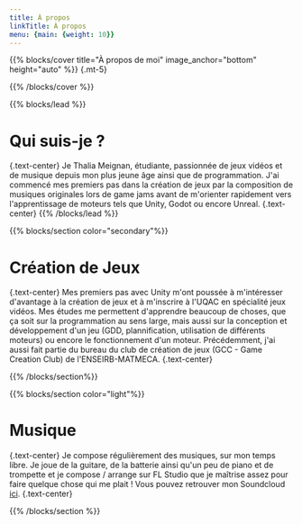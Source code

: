 ```yaml
---
title: À propos
linkTitle: À propos
menu: {main: {weight: 10}}
---
```


{{% blocks/cover title="À propos de moi" image_anchor="bottom" height="auto" %}}
{.mt-5}

{{% /blocks/cover %}}

{{% blocks/lead %}}
# Qui suis-je ? 
{.text-center}
Je Thalia Meignan, étudiante, passionnée de jeux vidéos et de musique depuis mon plus jeune âge ainsi que de programmation. J'ai commencé mes premiers pas dans la création de jeux par la composition de musiques originales lors de game jams avant de m'orienter rapidement vers l'apprentissage de moteurs tels que Unity, Godot ou encore Unreal. 
{.text-center}
{{% /blocks/lead %}}

{{% blocks/section color="secondary"%}}

# Création de Jeux
{.text-center}
Mes premiers pas avec Unity m'ont poussée à m'intéresser d'avantage à la création de jeux et à m'inscrire à l'UQAC en spécialité jeux vidéos. Mes études me permettent d'apprendre beaucoup de choses, que ça soit sur la programmation au sens large, mais aussi sur la conception et développement d'un jeu (GDD, plannification, utilisation de différents moteurs) ou encore le fonctionnement d'un moteur. Précédemment, j'ai aussi fait partie du bureau du club de création de jeux (GCC - Game Creation Club) de l'ENSEIRB-MATMECA. 
{.text-center}

{{% /blocks/section%}}

{{% blocks/section color="light"%}}

# Musique
{.text-center}
Je compose régulièrement des musiques, sur mon temps libre. Je joue de la guitare, de la batterie ainsi qu'un peu de piano et de trompette et je compose / arrange sur FL Studio que je maîtrise assez pour faire quelque chose qui me plait ! Vous pouvez retrouver mon Soundcloud [ici](https://soundcloud.com/user-794926574).
{.text-center}

{{% /blocks/section %}}
